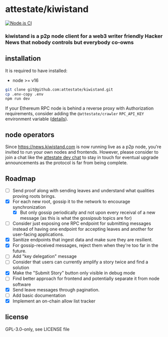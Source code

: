 # attestate/kiwistand

[![Node.js CI](https://github.com/attestate/kiwistand/actions/workflows/node.js.yml/badge.svg)](https://github.com/attestate/kiwistand/actions/workflows/node.js.yml)

### kiwistand is a p2p node client for a web3 writer friendly Hacker News that nobody controls but everybody co-owns

## installation

It is required to have installed:

- node >= v16

```bash
git clone git@github.com:attestate/kiwistand.git
cp .env-copy .env
npm run dev
```

If your Ethereum RPC node is behind a reverse proxy with Authorization
requirements, consider adding the `@attestate/crawler` `RPC_API_KEY`
environment variable
([details](https://attestate.com/crawler/main/configuration.html#environment-variables)).

## node operators

Since https://news.kiwistand.com is now running live as a p2p node, you're
invited to run your own nodes and frontends. However, please consider to join a
chat like the [attestate dev chat](https://t.me/attestate) to stay in touch for
eventual upgrade announcements as the protocol is far from being complete.

## Roadmap

- [ ] Send proof along with sending leaves and understand what qualities
  proving roots brings.
- [x] For each new root, gossip it to the network to encourage synchronization
  - [x] But only gossip periodically and not upon every receival of a new
    message (as this is what the gossipsub topics are for)
- [ ] Consider just exposing one RPC endpoint for submitting messages instead
  of having one endpoint for accepting leaves and another for user-facing
  applications.
- [x] Sanitize endpoints that ingest data and make sure they are resilient.
- [x] For gossip-received messages, reject them when they're too far in the
  future.
- [ ] Add "key delegation" message
- [ ] Consider that users can currently amplify a story twice and find a
  solution
- [x] Make the "Submit Story" button only visible in debug mode
- [ ] Find better approach for frontend and potentially separate it from node
  software
- [x] Send leave messages through pagination.
- [ ] Add basic documentation
- [x] Implement an on-chain allow list tracker

## license

GPL-3.0-only, see LICENSE file
